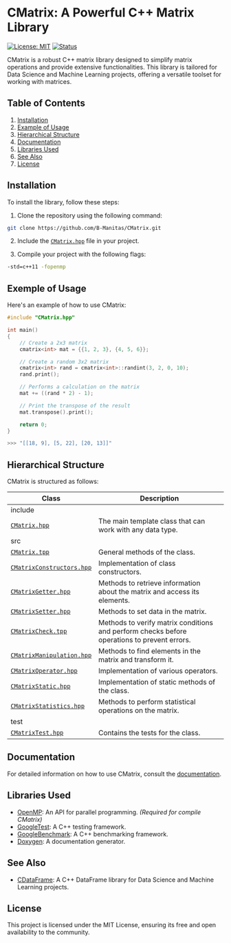 # CMatrix: A Powerful C++ Matrix Library

[![License: MIT](https://img.shields.io/badge/License-MIT-yellow.svg)](https://opensource.org/licenses/MIT)
[![Status](https://img.shields.io/badge/Status-Active-green.svg)](https://github.com/B-Manitas/CMatrix)

CMatrix is a robust C++ matrix library designed to simplify matrix operations and provide extensive functionalities. This library is tailored for Data Science and Machine Learning projects, offering a versatile toolset for working with matrices.

## Table of Contents

1. [Installation](#installation)
2. [Example of Usage](#exemple-of-usage)
3. [Hierarchical Structure](#hierarchical-structure)
4. [Documentation](#documentation)
5. [Libraries Used](#libraries-used)
6. [See Also](#see-also)
7. [License](#license)

## Installation

To install the library, follow these steps:

1. Clone the repository using the following command:

```bash
git clone https://github.com/B-Manitas/CMatrix.git
```

2. Include the [`CMatrix.hpp`](include/CMatrix.hpp) file in your project.

3. Compile your project with the following flags:

```bash
-std=c++11 -fopenmp
```

## Exemple of Usage

Here's an example of how to use CMatrix:

```cpp
#include "CMatrix.hpp"

int main()
{
    // Create a 2x3 matrix
    cmatrix<int> mat = {{1, 2, 3}, {4, 5, 6}};

    // Create a random 3x2 matrix
    cmatrix<int> rand = cmatrix<int>::randint(3, 2, 0, 10);
    rand.print();

    // Performs a calculation on the matrix
    mat += ((rand * 2) - 1);

    // Print the transpose of the result
    mat.transpose().print();

    return 0;
}

>>> "[[18, 9], [5, 22], [20, 13]]"
```

## Hierarchical Structure

CMatrix is structured as follows:

| Class                                                        | Description                                                                                 |
| ------------------------------------------------------------ | ------------------------------------------------------------------------------------------- |
| include                                                      |                                                                                             |
| [`CMatrix.hpp`](include/CMatrix.hpp)                         | The main template class that can work with any data type.                       |
| src                                                          |                                                                                             |
| [`CMatrix.tpp`](include/CMatrix.tpp)                         | General methods of the class.                                                               |
| [`CMatrixConstructors.hpp`](include/CMatrixConstructors.tpp) | Implementation of class constructors.                                                       |
| [`CMatrixGetter.hpp`](include/CMatrixGetter.tpp)             | Methods to retrieve information about the matrix and access its elements.                   |
| [`CMatrixSetter.hpp`](include/CMatrixSetter.tpp)             | Methods to set data in the matrix.                                                          |
| [`CMatrixCheck.tpp`](include/CMatrixCheck.tpp)               | Methods to verify matrix conditions and perform checks before operations to prevent errors. |
| [`CMatrixManipulation.hpp`](include/CMatrixManipulation.tpp) | Methods to find elements in the matrix and transform it.                                    |
| [`CMatrixOperator.hpp`](include/CMatrixOperator.tpp)         | Implementation of various operators.                                                        |
| [`CMatrixStatic.hpp`](include/CMatrixStatic.tpp)             | Implementation of static methods of the class.                                              |
| [`CMatrixStatistics.hpp`](include/CMatrixStatistics.tpp)     | Methods to perform statistical operations on the matrix.                                    |
| test                                                         |                                                                                             |
| [`CMatrixTest.hpp`](test/CMatrixTest.tpp)                    | Contains the tests for the class.                                                           |

## Documentation

For detailed information on how to use CMatrix, consult the [documentation](docs/cmatrix.pdf).

## Libraries Used

- [OpenMP](https://www.openmp.org/): An API for parallel programming. _(Required for compile CMatrix)_
- [GoogleTest](https://github.com/google/googletest): A C++ testing framework.
- [GoogleBenchmark](https://github.com/google/benchmark): A C++ benchmarking framework.
- [Doxygen](https://www.doxygen.nl): A documentation generator.

## See Also

- [CDataFrame](https://github.com/B-Manitas/CDataFrame): A C++ DataFrame library for Data Science and Machine Learning projects.

## License

This project is licensed under the MIT License, ensuring its free and open availability to the community.
